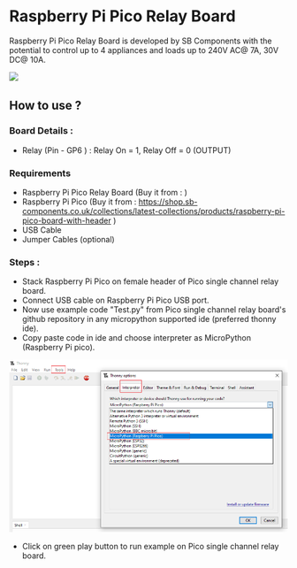 # Raspberry Pi Pico Relay Board

Raspberry Pi Pico Relay Board is developed by SB Components with the potential to control up to 4 appliances and loads up to 240V AC@ 7A, 30V DC@ 10A.

<img src="product-pic.png" />

## How to use ?

### Board Details :

* Relay (Pin - GP6 )          :  Relay On = 1, Relay Off = 0 (OUTPUT)


### Requirements

* Raspberry Pi Pico Relay Board (Buy it from :  )
* Raspberry Pi Pico (Buy it from : https://shop.sb-components.co.uk/collections/latest-collections/products/raspberry-pi-pico-board-with-header )
* USB Cable
* Jumper Cables (optional)

### Steps :

* Stack Raspberry Pi Pico on female header of Pico single channel relay board.
* Connect USB cable on Raspberry Pi Pico USB port.
* Now use example code "Test.py" from Pico single channel relay board's github repository in any micropython supported ide (preferred thonny ide).
* Copy paste code in ide and choose interpreter as MicroPython (Raspberry Pi pico).

<img src="https://github.com/sbcshop/Raspberry-Pi-Pico-RFID-Expansion/blob/main/images/thonny-interpreter.PNG" />

* Click on green play button to run example on Pico single channel relay board.

